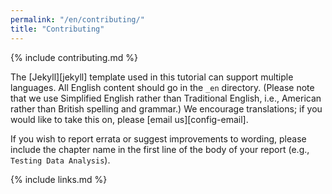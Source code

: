 ```yaml
---
permalink: "/en/contributing/"
title: "Contributing"
---
```


{% include contributing.md %}

The [Jekyll][jekyll] template used in this tutorial can support multiple languages.
All English content should go in the `_en` directory.
(Please note that we use Simplified English
rather than Traditional English,
i.e., American rather than British spelling and grammar.)
We encourage translations;
if you would like to take this on,
please [email us][config-email].

If you wish to report errata or suggest improvements to wording,
please include the chapter name in the first line of the body of your report
(e.g., `Testing Data Analysis`).

{% include links.md %}

